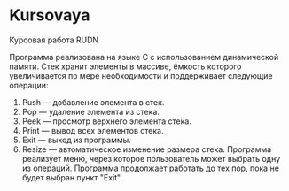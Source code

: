 # Kursovaya
Курсовая работа RUDN

Программа реализована на языке C с использованием динамической памяти. Стек хранит элементы в массиве, ёмкость которого увеличивается по мере необходимости и поддерживает следующие операции:
1.	Push — добавление элемента в стек.
2.	Pop — удаление элемента из стека.
3.	Peek — просмотр верхнего элемента стека.
4.	Print — вывод всех элементов стека.
5.	Exit — выход из программы.
6.	Resize — автоматическое изменение размера стека.
Программа реализует меню, через которое пользователь может выбрать одну из операций. Программа продолжает работать до тех пор, пока не будет выбран пункт "Exit".
